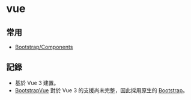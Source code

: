 # vue

## 常用

- [Bootstrap/Components](https://getbootstrap.com/docs/5.1/components)

## 記錄

- 基於 Vue 3 建置。
- [BootstrapVue](https://bootstrap-vue.org/) 對於 Vue 3 的支援尚未完整，因此採用原生的 [Bootstrap](https://getbootstrap.com/)。
